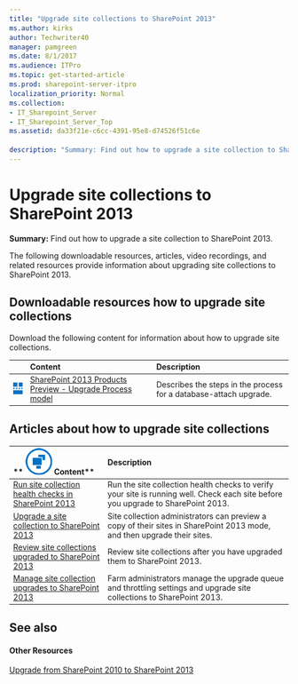 ```yaml
---
title: "Upgrade site collections to SharePoint 2013"
ms.author: kirks
author: Techwriter40
manager: pamgreen
ms.date: 8/1/2017
ms.audience: ITPro
ms.topic: get-started-article
ms.prod: sharepoint-server-itpro
localization_priority: Normal
ms.collection:
- IT_Sharepoint_Server
- IT_Sharepoint_Server_Top
ms.assetid: da33f21e-c6cc-4391-95e8-d74526f51c6e

description: "Summary: Find out how to upgrade a site collection to SharePoint 2013."
---
```


# Upgrade site collections to SharePoint 2013

 **Summary:** Find out how to upgrade a site collection to SharePoint 2013. 
  
The following downloadable resources, articles, video recordings, and related resources provide information about upgrading site collections to SharePoint 2013.
  
## Downloadable resources how to upgrade site collections

Download the following content for information about how to upgrade site collections.
  
||**Content**|**Description**|
|:-----|:-----|:-----|
|![Architecture icon](../media/mod_icon_architectureDiagrams_S.png)|[SharePoint 2013 Products Preview - Upgrade Process model](https://go.microsoft.com/fwlink/?LinkId=255047) <br/> |Describes the steps in the process for a database-attach upgrade.  <br/> |
   
## Articles about how to upgrade site collections

  
|**        ![Building blocks](../media/mod_icon_buildingblock_M.png)          Content**|**Description**|
|:-----|:-----|
|[Run site collection health checks in SharePoint 2013](run-site-collection-health-checks-in-sharepoint-2013.md) <br/> |Run the site collection health checks to verify your site is running well. Check each site before you upgrade to SharePoint 2013.  <br/> |
|[Upgrade a site collection to SharePoint 2013](upgrade-a-site-collection-to-sharepoint-2013.md) <br/> |Site collection administrators can preview a copy of their sites in SharePoint 2013 mode, and then upgrade their sites.  <br/> |
|[Review site collections upgraded to SharePoint 2013](review-site-collections-upgraded-to-sharepoint-2013.md) <br/> |Review site collections after you have upgraded them to SharePoint 2013.  <br/> |
|[Manage site collection upgrades to SharePoint 2013](manage-site-collection-upgrades-to-sharepoint-2013.md) <br/> |Farm administrators manage the upgrade queue and throttling settings and upgrade site collections to SharePoint 2013.  <br/> |
   
## See also

#### Other Resources

[Upgrade from SharePoint 2010 to SharePoint 2013](upgrade-from-sharepoint-2010-to-sharepoint-2013.md)

